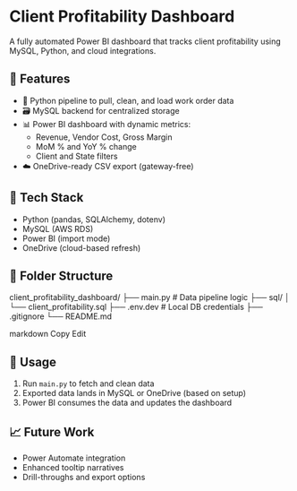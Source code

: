 # Client Profitability Dashboard
A fully automated Power BI dashboard that tracks client profitability using MySQL, Python, and cloud integrations.

## 📌 Features
- 🐍 Python pipeline to pull, clean, and load work order data
- 🗃️ MySQL backend for centralized storage
- 📊 Power BI dashboard with dynamic metrics:
  - Revenue, Vendor Cost, Gross Margin
  - MoM % and YoY % change
  - Client and State filters
- ☁️ OneDrive-ready CSV export (gateway-free)

## 🔧 Tech Stack
- Python (pandas, SQLAlchemy, dotenv)
- MySQL (AWS RDS)
- Power BI (import mode)
- OneDrive (cloud-based refresh)

## 📂 Folder Structure
client_profitability_dashboard/
├── main.py # Data pipeline logic
├── sql/
│ └── client_profitability.sql
├── .env.dev # Local DB credentials
├── .gitignore
└── README.md

markdown
Copy
Edit

## 🚀 Usage
1. Run `main.py` to fetch and clean data
2. Exported data lands in MySQL or OneDrive (based on setup)
3. Power BI consumes the data and updates the dashboard

## 📈 Future Work
- Power Automate integration
- Enhanced tooltip narratives
- Drill-throughs and export options